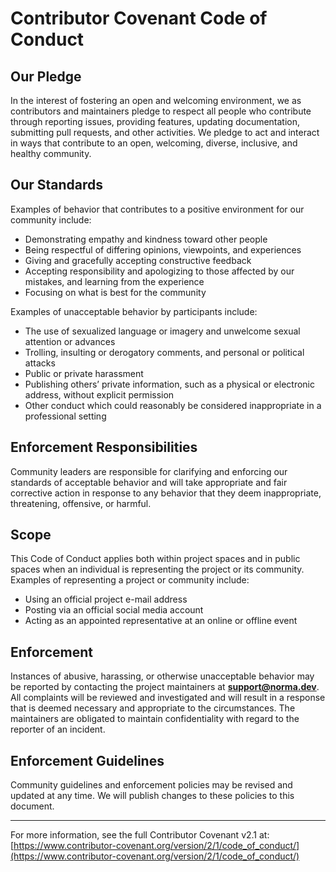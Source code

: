 # Contributor Covenant Code of Conduct

## Our Pledge

In the interest of fostering an open and welcoming environment, we as contributors and maintainers pledge to respect all people who contribute through reporting issues, providing features, updating documentation, submitting pull requests, and other activities. We pledge to act and interact in ways that contribute to an open, welcoming, diverse, inclusive, and healthy community.

## Our Standards

Examples of behavior that contributes to a positive environment for our community include:

- Demonstrating empathy and kindness toward other people
- Being respectful of differing opinions, viewpoints, and experiences
- Giving and gracefully accepting constructive feedback
- Accepting responsibility and apologizing to those affected by our mistakes, and learning from the experience
- Focusing on what is best for the community

Examples of unacceptable behavior by participants include:

- The use of sexualized language or imagery and unwelcome sexual attention or advances
- Trolling, insulting or derogatory comments, and personal or political attacks
- Public or private harassment
- Publishing others’ private information, such as a physical or electronic address, without explicit permission
- Other conduct which could reasonably be considered inappropriate in a professional setting

## Enforcement Responsibilities

Community leaders are responsible for clarifying and enforcing our standards of acceptable behavior and will take appropriate and fair corrective action in response to any behavior that they deem inappropriate, threatening, offensive, or harmful.

## Scope

This Code of Conduct applies both within project spaces and in public spaces when an individual is representing the project or its community. Examples of representing a project or community include:

- Using an official project e-mail address
- Posting via an official social media account
- Acting as an appointed representative at an online or offline event

## Enforcement

Instances of abusive, harassing, or otherwise unacceptable behavior may be reported by contacting the project maintainers at **[support@norma.dev](mailto:support@norma.dev)**. All complaints will be reviewed and investigated and will result in a response that is deemed necessary and appropriate to the circumstances. The maintainers are obligated to maintain confidentiality with regard to the reporter of an incident.

## Enforcement Guidelines

Community guidelines and enforcement policies may be revised and updated at any time. We will publish changes to these policies to this document.

---

For more information, see the full Contributor Covenant v2.1 at: [https://www.contributor-covenant.org/version/2/1/code_of_conduct/](https://www.contributor-covenant.org/version/2/1/code_of_conduct/)

